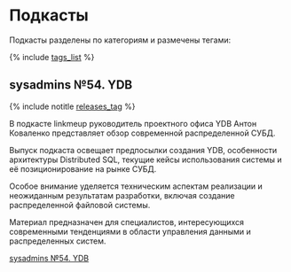 # Подкасты

Подкасты разделены по категориям и размечены тегами:

{% include [tags_list](./_includes/tags_list.md) %}

## sysadmins №54. YDB

{% include notitle [releases_tag](./_includes/tags.md#general) %}

В подкасте linkmeup руководитель проектного офиса YDB Антон Коваленко представляет обзор современной распределенной СУБД.

Выпуск подкаста освещает предпосылки создания YDB, особенности архитектуры Distributed SQL, текущие кейсы использования системы и её позиционирование на рынке СУБД.

Особое внимание уделяется техническим аспектам реализации и неожиданным результатам разработки, включая создание распределенной файловой системы.

Материал предназначен для специалистов, интересующихся современными тенденциями в области управления данными и распределенных систем.

[sysadmins №54. YDB](https://linkmeup.ru/podcasts/2758/?ysclid=m7ou8ysa9p758847370)